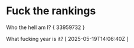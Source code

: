 # Fuck the rankings

Who the hell am I?
{ 33959732 }

What fucking year is it?
[ 2025-05-19T14:06:40Z ]
